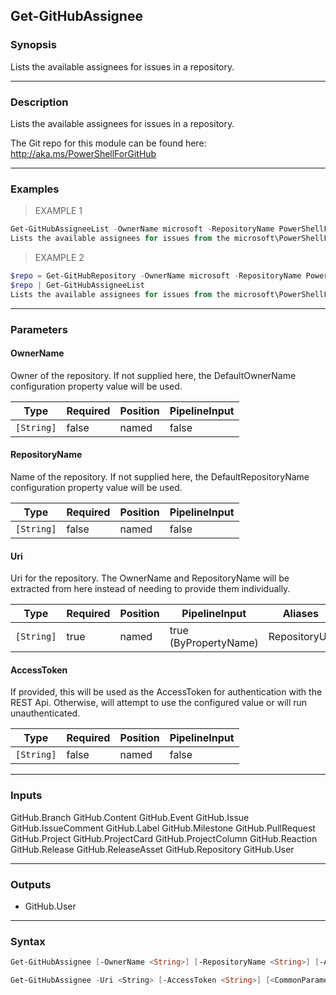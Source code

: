 Get-GitHubAssignee
------------------

### Synopsis
Lists the available assignees for issues in a repository.

---

### Description

Lists the available assignees for issues in a repository.

The Git repo for this module can be found here: http://aka.ms/PowerShellForGitHub

---

### Examples
> EXAMPLE 1

```PowerShell
Get-GitHubAssigneeList -OwnerName microsoft -RepositoryName PowerShellForGitHub
Lists the available assignees for issues from the microsoft\PowerShellForGitHub project.
```
> EXAMPLE 2

```PowerShell
$repo = Get-GitHubRepository -OwnerName microsoft -RepositoryName PowerShellForGitHub
$repo | Get-GitHubAssigneeList
Lists the available assignees for issues from the microsoft\PowerShellForGitHub project.
```

---

### Parameters
#### **OwnerName**
Owner of the repository.
If not supplied here, the DefaultOwnerName configuration property value will be used.

|Type      |Required|Position|PipelineInput|
|----------|--------|--------|-------------|
|`[String]`|false   |named   |false        |

#### **RepositoryName**
Name of the repository.
If not supplied here, the DefaultRepositoryName configuration property value will be used.

|Type      |Required|Position|PipelineInput|
|----------|--------|--------|-------------|
|`[String]`|false   |named   |false        |

#### **Uri**
Uri for the repository.
The OwnerName and RepositoryName will be extracted from here instead of needing to provide
them individually.

|Type      |Required|Position|PipelineInput        |Aliases      |
|----------|--------|--------|---------------------|-------------|
|`[String]`|true    |named   |true (ByPropertyName)|RepositoryUrl|

#### **AccessToken**
If provided, this will be used as the AccessToken for authentication with the
REST Api.  Otherwise, will attempt to use the configured value or will run unauthenticated.

|Type      |Required|Position|PipelineInput|
|----------|--------|--------|-------------|
|`[String]`|false   |named   |false        |

---

### Inputs
GitHub.Branch
GitHub.Content
GitHub.Event
GitHub.Issue
GitHub.IssueComment
GitHub.Label
GitHub.Milestone
GitHub.PullRequest
GitHub.Project
GitHub.ProjectCard
GitHub.ProjectColumn
GitHub.Reaction
GitHub.Release
GitHub.ReleaseAsset
GitHub.Repository
GitHub.User

---

### Outputs
* GitHub.User

---

### Syntax
```PowerShell
Get-GitHubAssignee [-OwnerName <String>] [-RepositoryName <String>] [-AccessToken <String>] [<CommonParameters>]
```
```PowerShell
Get-GitHubAssignee -Uri <String> [-AccessToken <String>] [<CommonParameters>]
```
